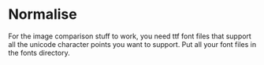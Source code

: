 # Normalise
For the image comparison stuff to work, you need ttf font files that support all the unicode character points you want to support. Put all your font files in the fonts directory.
